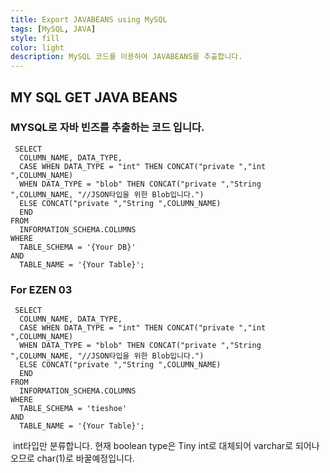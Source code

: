 ```yaml
---
title: Export JAVABEANS using MySQL
tags: [MySQL, JAVA]
style: fill
color: light
description: MySQL 코드를 이용하여 JAVABEANS를 추출합니다.
---
```


## MY SQL GET JAVA BEANS



### MYSQL로 자바 빈즈를 추출하는 코드 입니다.

```mysql
 SELECT
  COLUMN_NAME, DATA_TYPE,
  CASE WHEN DATA_TYPE = "int" THEN CONCAT("private ","int ",COLUMN_NAME) 
  WHEN DATA_TYPE = "blob" THEN CONCAT("private ","String ",COLUMN_NAME, "//JSON타입을 위한 Blob입니다.") 
  ELSE CONCAT("private ","String ",COLUMN_NAME) 
  END
FROM
  INFORMATION_SCHEMA.COLUMNS 
WHERE
  TABLE_SCHEMA = '{Your DB}'
AND
  TABLE_NAME = '{Your Table}';
```

### For EZEN 03
```mysql
 SELECT
  COLUMN_NAME, DATA_TYPE,
  CASE WHEN DATA_TYPE = "int" THEN CONCAT("private ","int ",COLUMN_NAME) 
  WHEN DATA_TYPE = "blob" THEN CONCAT("private ","String ",COLUMN_NAME, "//JSON타입을 위한 Blob입니다.") 
  ELSE CONCAT("private ","String ",COLUMN_NAME) 
  END
FROM
  INFORMATION_SCHEMA.COLUMNS 
WHERE
  TABLE_SCHEMA = 'tieshoe'
AND
  TABLE_NAME = '{Your Table}';
```

​	int타입만 분류합니다. 현재 boolean type은 Tiny int로 대체되어 varchar로 되어나오므로 char(1)로 바꿀예정입니다.